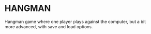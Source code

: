 
# HANGMAN

 Hangman game where one player plays against the computer, but a bit more advanced, with save and load options.
